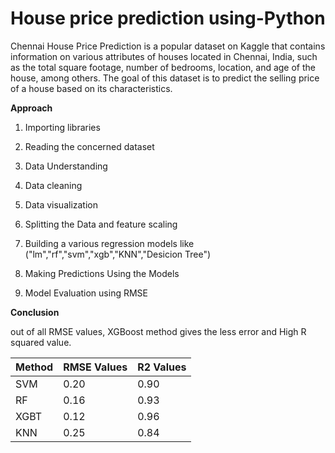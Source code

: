 # House price prediction using-Python

Chennai House Price Prediction is a popular dataset on Kaggle that contains information on various attributes of houses located in Chennai, India, such as the total square footage, number of bedrooms, location, and age of the house, among others. The goal of this dataset is to predict the selling price of a house based on its characteristics.

**Approach**

1) Importing libraries

2) Reading the concerned dataset

3) Data Understanding

4) Data cleaning

5) Data visualization

6) Splitting the Data and feature scaling

7) Building a various regression models like ("lm","rf","svm","xgb","KNN","Desicion Tree")

8) Making Predictions Using the Models

9) Model Evaluation using RMSE

**Conclusion**

out of all RMSE values, XGBoost method gives the less error and High R squared value.

|Method | RMSE Values | R2 Values | 
| ----------- | ----------- | ----------- |
| SVM | 0.20 | 0.90 |
| RF  | 0.16 | 0.93 |
| XGBT | 0.12 | 0.96 |
| KNN | 0.25| 0.84 
